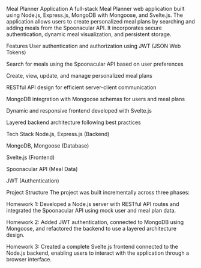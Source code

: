 Meal Planner Application
A full-stack Meal Planner web application built using Node.js, Express.js, MongoDB with Mongoose, and Svelte.js. The application allows users to create personalized meal plans by searching and adding meals from the Spoonacular API. It incorporates secure authentication, dynamic meal visualization, and persistent storage.

Features
User authentication and authorization using JWT (JSON Web Tokens)

Search for meals using the Spoonacular API based on user preferences

Create, view, update, and manage personalized meal plans

RESTful API design for efficient server-client communication

MongoDB integration with Mongoose schemas for users and meal plans

Dynamic and responsive frontend developed with Svelte.js

Layered backend architecture following best practices

Tech Stack
Node.js, Express.js (Backend)

MongoDB, Mongoose (Database)

Svelte.js (Frontend)

Spoonacular API (Meal Data)

JWT (Authentication)

Project Structure
The project was built incrementally across three phases:

Homework 1: Developed a Node.js server with RESTful API routes and integrated the Spoonacular API using mock user and meal plan data.

Homework 2: Added JWT authentication, connected to MongoDB using Mongoose, and refactored the backend to use a layered architecture design.

Homework 3: Created a complete Svelte.js frontend connected to the Node.js backend, enabling users to interact with the application through a browser interface.
